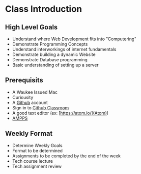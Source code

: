 # Class Introduction

## High Level Goals

* Understand where Web Development fits into "Computering"
* Demonstrate Programming Concepts
* Understand interworkings of internet fundamentals
* Demonstrate building a dynamic Website
* Demonstrate Database programming
* Basic understanding of setting up a server

## Prerequisits

* A Waukee Issued Mac
* Curiousity
* A [Github](https://github.com/) account
* Sign in to [Github Classroom](https://classroom.github.com/classrooms/16697476-waukee-apex-web-dev-2016)
* A good text editor (ex: [https://atom.io/](Atom))
* [AMPPS](http://www.ampps.com/downloads)

## Weekly Format

* Determine Weekly Goals
 * Format to be determined
 * Assignments to be completed by the end of the week
* Tech course lecture
* Tech assignment review
